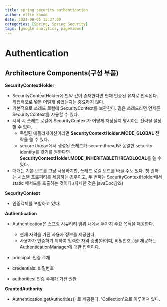 ```yaml
---
title: spring security authentication
author: ellie koooo
date: 2021-08-05 15:37:00 
categories: [Spring, Spring Security]
tags: [google analytics, pageviews]
---
```


# Authentication

## Architecture Components(구성 부품)

**SecurityContextHolder**

- SecurityContextHolder에 만약 값이 존재한다면 현재 인증된 유저로 인식된다. 직접적으로 넣든 어떻게 넣었는지는 중요하지 않다.
- 기본적으로 쓰레드 로컬에 SecurityContext를 보관한다. 같은 쓰레드라면 언제든 SecurityContext를 사용할 수 있다.    
- 시작 시 쓰레드 로컬에 SecurityContext가 어떻게 저장될지 명시하는 전략을 설정할 수 있다. 
    - 독립된 애플리케이션이라면 **SecurityContextHolder.MODE_GLOBAL** 전략을 쓸 수 있다.
    - secure thread에서 생성된 쓰레드가 secure thread와 동일한 security identity를 갖기를 원한다면 **SecurityContextHolder.MODE_INHERITABLETHREADLOCAL**를 쓸 수 있다. 
 - 대개는 기본 모드를 그냥 사용하지만, 쓰레드 로컬 모드를 바꿀 수도 있다. 첫 번째는 시스템 프로퍼티를 세팅하는 경우이고, 두 번째는 SecurityContextHolder에서 static 메서드를 호출하는 것이다.(자세한 것은 javaDoc참조)

 **SecurityContext**

- 인증객체를 포함하고 있다.

**Authentication**

- Authentication은 스프링 시큐리티 범위 내에서 두가지 주요 목적을 제공한다.
    - 현재 자격을 가진 사용자 정보를 제공한다.
    - 사용자가 인증하기 위하여 입력한 자격 증명(아이디, 비밀번호..)을 제공하는 AuthenticationManager에 대한 입력이다.

- principal: 인증 주체
- credentials: 비밀번호 
- authorities: 인증 주체가 가진 권한

**GrantedAuthority**

- Authentication.getAuthorities() 로 제공된다. 'Collection'으로 이루어져 있다.  

    
    



